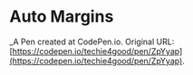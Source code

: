 # Auto Margins
 _A Pen created at CodePen.io. Original URL: [https://codepen.io/techie4good/pen/ZpYyap](https://codepen.io/techie4good/pen/ZpYyap).

 